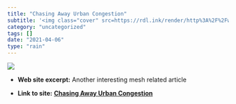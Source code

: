 ```yaml
---
title: "Chasing Away Urban Congestion"
subtitle: '<img class="cover" src=https://rdl.ink/render/http%3A%2F%2Fwww.baselinemag.com%2Fc%2Fa%2FMobile-and-...'
category: "uncategorized"
tags: []
date: "2021-04-06"
type: "rain"
---
```

<img class="cover" src=https://rdl.ink/render/http%3A%2F%2Fwww.baselinemag.com%2Fc%2Fa%2FMobile-and-Wireless%2FChasing-Away-Urban-Congestion>



* **Web site excerpt:** Another interesting mesh related article

* **Link to site:** **[Chasing Away Urban Congestion](http://www.baselinemag.com/c/a/Mobile-and-Wireless/Chasing-Away-Urban-Congestion)**